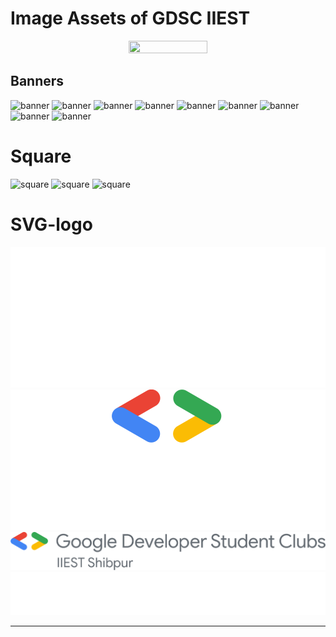 # Image Assets of GDSC IIEST

<p align="center">
<img height="50%" width="50%" src="./assets/stock-dsc-icon.png" />
</p>


## Banners

![banner](./assets/banner/light-center-aligned.png)
![banner](./assets/banner/light-center-aligned.png)
![banner](./assets/banner/dark-center-aligned.png)
![banner](./assets/banner/dark-left-aligned.png)
![banner](./assets/banner/gdsc-iiest-horizontal.png)
![banner](./assets/banner/gdsc-iiest-horizontalx2.png)
![banner](./assets/banner/light-transparent-fullname.png)
![banner](./assets/banner/light-transparent-fullname.svg)
![banner](./assets/banner/linkedin.png)


# Square

![square](./assets/square/light-fullname.png)
![square](./assets/square/light-shortname.png)
![square](./assets/square/profile.svg)

# SVG-logo

![svg-logo](./assets/svg-logo/gdsc-iiest-all-white.svg)
![svg-logo](./assets/svg-logo/gdsc-iiest-color-logo-white-text.svg)
![svg-logo](./assets/svg-logo/gdsc-iiest-horizontal.svg)
![svg-logo](./assets/svg-logo/gdsc-iiest-dark-horizontal.svg)

---